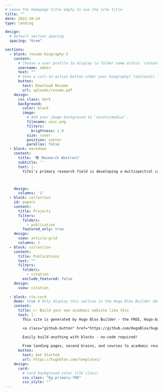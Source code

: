 ```yaml
---
# Leave the homepage title empty to use the site title
title: ""
date: 2022-10-24
type: landing

design:
  # Default section spacing
  spacing: "6rem"

sections:
  - block: resume-biography-3
    content:
      # Choose a user profile to display (a folder name within `content/authors/`)
      username: admin
      text: ""
      # Show a call-to-action button under your biography? (optional)
      button:
        text: Download Resume
        url: uploads/resume.pdf
    design:
      css_class: dark
      background:
        color: black
        image:
          # Add your image background to `assets/media/`.
          filename: uiuc.png
          filters:
            brightness: 1.0
          size: cover
          position: center
          parallax: false
  - block: markdown
    content:
      title: '📚 Research Abstract'
      subtitle: ''
      text: |-
        Yifei's primary research field is developing a multispectral camera system for labeled and label-free fluorescence cancer imaging. The camera is inspired by the structre of mantis shrimp eye and able to image in UV, Visible and NIR spectrums in the same time. The research advances image-guided surgery and intraoperative pathology. Through the bioinspired multispectral camera system, I developed a lensless microscopy in UV-Visible-NIR spectrum. By using a holographic diffuser to replace expensive optical lens, the microscopy could reach even higher resolution and image in three-dimensions with a single shot. To demosaic our multispectral cameras' images in advance, I desgined a 20 layers convolution network with residuaing learning, which significantly improves image quality over traditional methods.



    design:
      columns: '1'
  - block: collection
    id: papers
    content:
      title: Projects
      filters:
        folders:
          - publication
        featured_only: true
    design:
      view: article-grid
      columns: 2
  - block: collection
    content:
      title: Publications
      text: ""
      filters:
        folders:
          - citation
        exclude_featured: false
    design:
      view: citation
 
  - block: cta-card
    demo: true # Only display this section in the Hugo Blox Builder demo site
    content:
      title: 👉 Build your own academic website like this
      text: |-
        This site is generated by Hugo Blox Builder - the FREE, Hugo-based open source website builder trusted by 250,000+ academics like you.

        <a class="github-button" href="https://github.com/HugoBlox/hugo-blox-builder" data-color-scheme="no-preference: light; light: light; dark: dark;" data-icon="octicon-star" data-size="large" data-show-count="true" aria-label="Star HugoBlox/hugo-blox-builder on GitHub">Star</a>

        Easily build anything with blocks - no-code required!
        
        From landing pages, second brains, and courses to academic resumés, conferences, and tech blogs.
      button:
        text: Get Started
        url: https://hugoblox.com/templates/
    design:
      card:
        # Card background color (CSS class)
        css_class: "bg-primary-700"
        css_style: ""
---
```

